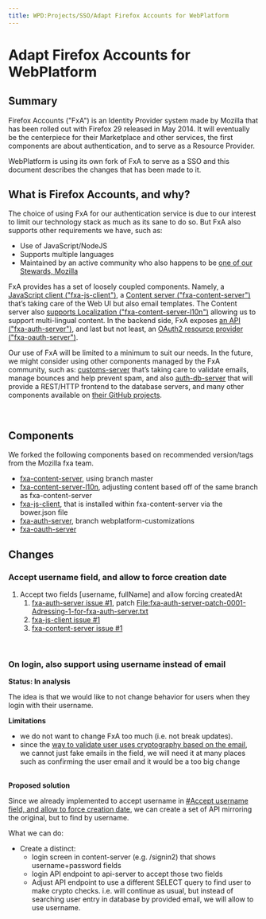 ```yaml
---
title: WPD:Projects/SSO/Adapt Firefox Accounts for WebPlatform
---
```

<h1><span class="mw-headline" id="Adapt_Firefox_Accounts_for_WebPlatform">Adapt Firefox Accounts for WebPlatform</span></h1>
<h2><span class="mw-headline" id="Summary">Summary</span></h2>
<p>Firefox Accounts ("FxA") is an Identity Provider system made by Mozilla that has been rolled out with Firefox 29 released in May 2014. It will eventually be the centerpiece for their Marketplace and other services, the first components are about authentication, and to serve as a Resource Provider.
</p><p>WebPlatform is using its own fork of FxA to serve as a SSO and this document describes the changes that has been made to it.
</p>
<h2><span class="mw-headline" id="What_is_Firefox_Accounts.2C_and_why.3F">What is Firefox Accounts, and why?</span></h2>
<p>The choice of using FxA for our authentication service is due to our interest to limit our technology stack as much as its sane to do so. But FxA also supports other requirements we have, such as:
</p>
<ul><li> Use of JavaScript/NodeJS</li>
<li> Supports multiple languages</li>
<li> Maintained by an active community who also happens to be <a rel="nofollow" class="external text" href="http://www.webplatform.org/stewards/mozilla">one of our Stewards, Mozilla</a></li></ul>
<p>FxA provides has a set of loosely coupled components. Namely, a <a rel="nofollow" class="external text" href="https://github.com/webplatform/fxa-js-client">JavaScript client ("fxa-js-client")</a>, a <a rel="nofollow" class="external text" href="https://github.com/webplatform/fxa-content-server">Content server ("fxa-content-server")</a> that’s taking care of the Web UI but also email templates. The Content server also <a rel="nofollow" class="external text" href="https://github.com/webplatform/fxa-content-server-l10n">supports Localization ("fxa-content-server-l10n")</a> allowing us to support multi-lingual content. In the backend side, FxA exposes <a rel="nofollow" class="external text" href="https://github.com/webplatform/fxa-auth-server">an API ("fxa-auth-server")</a>, and last but not least, an <a rel="nofollow" class="external text" href="https://github.com/webplatform/fxa-oauth-server">OAuth2 resource provider ("fxa-oauth-server")</a>.
</p><p>Our use of FxA will be limited to a minimum to suit our needs. In the future, we might consider using other components managed by the FxA community, such as:  <a rel="nofollow" class="external text" href="https://github.com/mozilla/fxa-customs-server">customs-server</a> that’s taking care to validate emails, manage bounces and help prevent spam, and also <a rel="nofollow" class="external text" href="https://github.com/mozilla/fxa-auth-db-server">auth-db-server</a> that will provide a REST/HTTP frontend to the database servers, and many other components available on <a rel="nofollow" class="external text" href="https://github.com/mozilla?query=fxa-">their GitHub projects</a>.
</p><p><br />
</p>
<h2><span class="mw-headline" id="Components">Components</span></h2>
<p>We forked the following components based on recommended version/tags from the Mozilla fxa team.
</p>
<ul><li> <a rel="nofollow" class="external text" href="https://github.com/webplatform/fxa-content-server">fxa-content-server</a>, using branch master</li>
<li> <a rel="nofollow" class="external text" href="https://github.com/webplatform/fxa-content-server-l10n">fxa-content-server-l10n</a>, adjusting content based off of the same branch as fxa-content-server</li>
<li> <a rel="nofollow" class="external text" href="https://github.com/webplatform/fxa-js-client">fxa-js-client</a>, that is installed within fxa-content-server via the bower.json file</li>
<li> <a rel="nofollow" class="external text" href="https://github.com/webplatform/fxa-auth-server">fxa-auth-server</a>, branch webplatform-customizations</li>
<li> <a rel="nofollow" class="external text" href="https://github.com/webplatform/fxa-oauth-server">fxa-oauth-server</a></li></ul>
<h2><span class="mw-headline" id="Changes">Changes</span></h2>
<h3><span class="mw-headline" id="Accept_username_field.2C_and_allow_to_force_creation_date">Accept username field, and allow to force creation date</span></h3>
<ol><li> Accept two fields [username, fullName] and allow forcing createdAt
<ol><li> <a rel="nofollow" class="external text" href="https://github.com/webplatform/fxa-auth-server/issues/1">fxa-auth-server issue #1</a>, patch <a href="/wiki/File:fxa-auth-server-patch-0001-Adressing-1-for-fxa-auth-server.txt" title="File:fxa-auth-server-patch-0001-Adressing-1-for-fxa-auth-server.txt">File:fxa-auth-server-patch-0001-Adressing-1-for-fxa-auth-server.txt</a></li>
<li> <a rel="nofollow" class="external text" href="https://github.com/webplatform/fxa-js-client/issues/1">fxa-js-client issue #1</a></li>
<li> <a rel="nofollow" class="external text" href="https://github.com/webplatform/fxa-content-server/issues/1">fxa-content-server issue #1</a></li></ol></li></ol>
<p><br />
</p>
<h3><span class="mw-headline" id="On_login.2C_also_support_using_username_instead_of_email">On login, also support using username instead of email</span></h3>
<p><b>Status: In analysis</b>
</p><p>The idea is that we would like to not change behavior for users when they login with their username. 
</p><p><b>Limitations</b>
</p>
<ul><li> we do not want to change FxA too much (i.e. not break updates).</li>
<li> since the <a rel="nofollow" class="external text" href="https://github.com/mozilla/fxa-auth-server/wiki/onepw-protocol#login-obtaining-the-sessiontoken">way to validate user uses cryptography based on the email</a>, we cannot just fake emails in the field, we will need it at many places such as confirming the user email and it would be a too big change</li></ul>
<p><br />
<b>Proposed solution</b>
</p><p>Since we already implemented to accept username in <a href="#Accept_username_field.2C_and_allow_to_force_creation_date">#Accept username field, and allow to force creation date</a>, we can create a set of API mirroring the original, but to find by username.
</p><p>What we can do:
</p>
<ul><li> Create a distinct:
<ul><li> login screen in content-server (e.g. /signin2) that shows username+password fields</li>
<li> login API endpoint to api-server to accept those two fields</li>
<li> Adjust API endpoint to use a different SELECT query to find user to make crypto checks. i.e. will continue as usual, but instead of searching user entry in database by provided email, we will allow to use username.</li></ul></li></ul>

<!-- 
NewPP limit report
CPU time usage: 0.029 seconds
Real time usage: 0.047 seconds
Preprocessor visited node count: 26/1000000
Preprocessor generated node count: 32/1000000
Post‐expand include size: 0/2097152 bytes
Template argument size: 0/2097152 bytes
Highest expansion depth: 2/40
Expensive parser function count: 0/100
-->

<!-- 
Transclusion expansion time report (%,ms,calls,template)
100.00%    0.000      1 - -total
-->

<!-- Saved in parser cache with key wpwiki:pcache:idhash:22335-0!*!*!!*!5!*!esi=1 and timestamp 20150731111118 and revision id 56080
 -->
